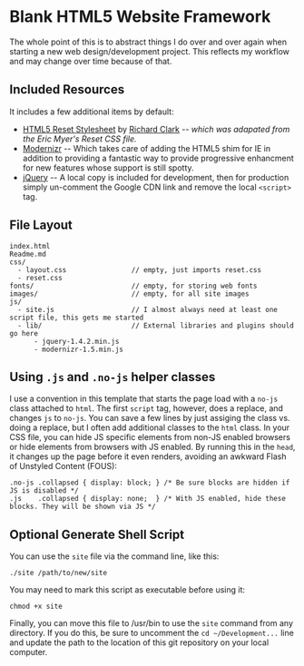 # Blank HTML5 Website Framework

The whole point of this is to abstract things I do over and over again when starting a new web design/development project. This reflects my workflow and may change over time because of that. 

## Included Resources

It includes a few additional items by default:

* [HTML5 Reset Stylesheet](http://html5doctor.com/html-5-reset-stylesheet/) by [Richard Clark](http://richclarkdesign.com/) -- *which was adapated from the Eric Myer's Reset CSS file.*
* [Modernizr](http://modernizr.com) -- Which takes care of adding the HTML5 shim for IE in addition to providing a fantastic way to provide progressive enhancment for new features whose support is still spotty. 
* [jQuery](http://jquery.com) -- A local copy is included for development, then for production simply un-comment the Google CDN link and remove the local `<script>` tag.
  
## File Layout

    index.html
    Readme.md                     
    css/  
      - layout.css                // empty, just imports reset.css
      - reset.css
    fonts/                        // empty, for storing web fonts
    images/                       // empty, for all site images
    js/
      - site.js                   // I almost always need at least one script file, this gets me started
      - lib/                      // External libraries and plugins should go here
          - jquery-1.4.2.min.js
          - modernizr-1.5.min.js

## Using `.js` and `.no-js` helper classes

I use a convention in this template that starts the page load with a `no-js` class attached to `html`. The first `script` tag, however, does a replace, and changes `js` to `no-js`. You can save a few lines by just assiging the class vs. doing a replace, but I often add additional classes to the `html` class. In your CSS file, you can hide JS specific elements from non-JS enabled browsers or hide elements from browsers with JS enabled. By running this in the `head`, it changes up the page before it even renders, avoiding an awkward Flash of Unstyled Content (FOUS):

    .no-js .collapsed { display: block; } /* Be sure blocks are hidden if JS is disabled */
    .js    .collapsed { display: none;  } /* With JS enabled, hide these blocks. They will be shown via JS */
    

## Optional Generate Shell Script

You can use the `site` file via the command line, like this:

    ./site /path/to/new/site

You may need to mark this script as executable before using it:

    chmod +x site

Finally, you can move this file to /usr/bin to use the `site` command from any directory. If you do this, be sure to uncomment the `cd ~/Development...` line and update the path to the location of this git repository on your local computer.